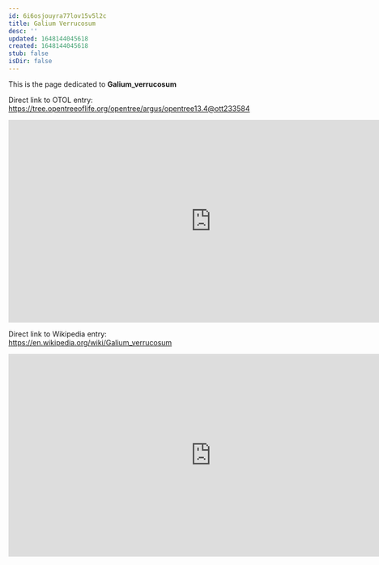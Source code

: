 ```yaml
---
id: 6i6osjouyra77lov15v5l2c
title: Galium Verrucosum
desc: ''
updated: 1648144045618
created: 1648144045618
stub: false
isDir: false
---
```

This is the page dedicated to **Galium_verrucosum**


Direct link to OTOL entry: https://tree.opentreeoflife.org/opentree/argus/opentree13.4@ott233584



<html>
    <body>
    <iframe src="https://tree.opentreeoflife.org/opentree/argus/opentree13.4@ott233584"
    width="800" height="400" frameborder="0" allowfullscreen> </iframe>
    </body>
</html>
    


Direct link to Wikipedia entry: https://en.wikipedia.org/wiki/Galium_verrucosum



<html>
    <body>
    <iframe src="https://en.wikipedia.org/wiki/Galium_verrucosum"
    width="800" height="400" frameborder="0" allowfullscreen> </iframe>
    </body>
</html>
    
